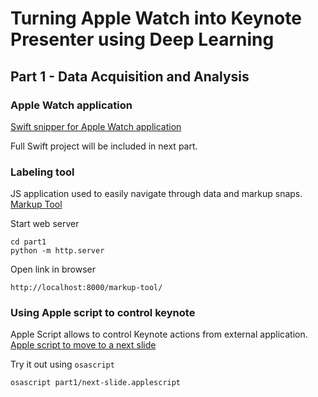 # Turning Apple Watch into Keynote Presenter using Deep Learning
## Part 1 - Data Acquisition and Analysis
### Apple Watch application
[Swift snipper for Apple Watch application](part1/InterfaceController.swift)

Full Swift project will be included in next part.

### Labeling tool
JS application used to easily navigate through data and markup snaps.
[Markup Tool](part1/markup-tool)

Start web server
```
cd part1
python -m http.server
```
Open link in browser
```
http://localhost:8000/markup-tool/
```

### Using Apple script to control keynote
Apple Script allows to control Keynote actions from external application. 
[Apple script to move to a next slide](part1/next-slide.applescript)

Try it out using `osascript`
```
osascript part1/next-slide.applescript
```